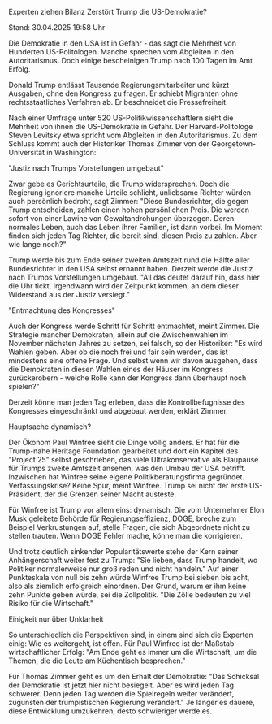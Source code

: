 
Experten ziehen Bilanz 
Zerstört Trump die US-Demokratie?


Stand: 30.04.2025 19:58 Uhr


Die Demokratie in den USA ist in Gefahr - das sagt die Mehrheit von Hunderten US-Politologen. Manche sprechen vom Abgleiten in den Autoritarismus. Doch einige bescheinigen Trump nach 100 Tagen im Amt Erfolg.



Donald Trump entlässt Tausende Regierungsmitarbeiter und kürzt Ausgaben, ohne den Kongress zu fragen. Er schiebt Migranten ohne rechtsstaatliches Verfahren ab. Er beschneidet die Pressefreiheit.


Nach einer Umfrage unter 520 US-Politikwissenschaftlern sieht die Mehrheit von ihnen die US-Demokratie in Gefahr. Der Harvard-Politologe Steven Levitsky etwa spricht vom Abgleiten in den Autoritarismus. Zu dem Schluss kommt auch der Historiker Thomas Zimmer von der Georgetown-Universität in Washington:

"Justiz nach Trumps Vorstellungen umgebaut"


Zwar gebe es Gerichtsurteile, die Trump widersprechen. Doch die Regierung ignoriere manche Urteile schlicht, unliebsame Richter würden auch persönlich bedroht, sagt Zimmer: "Diese Bundesrichter, die gegen Trump entscheiden, zahlen einen hohen persönlichen Preis. Die werden sofort von einer Lawine von Gewaltandrohungen überzogen. Deren normales Leben, auch das Leben ihrer Familien, ist dann vorbei. Im Moment finden sich jeden Tag Richter, die bereit sind, diesen Preis zu zahlen. Aber wie lange noch?"


Trump werde bis zum Ende seiner zweiten Amtszeit rund die Hälfte aller Bundesrichter in den USA selbst ernannt haben. Derzeit werde die Justiz nach Trumps Vorstellungen umgebaut. "All das deutet darauf hin, dass hier die Uhr tickt. Irgendwann wird der Zeitpunkt kommen, an dem dieser Widerstand aus der Justiz versiegt."

"Entmachtung des Kongresses"


Auch der Kongress werde Schritt für Schritt entmachtet, meint Zimmer. Die Strategie mancher Demokraten, allein auf die Zwischenwahlen im November nächsten Jahres zu setzen, sei falsch, so der Historiker: "Es wird Wahlen geben. Aber ob die noch frei und fair sein werden, das ist mindestens eine offene Frage. Und selbst wenn wir davon ausgehen, dass die Demokraten in diesen Wahlen eines der Häuser im Kongress zurückerobern - welche Rolle kann der Kongress dann überhaupt noch spielen?"


Derzeit könne man jeden Tag erleben, dass die Kontrollbefugnisse des Kongresses eingeschränkt und abgebaut werden, erklärt Zimmer.

Hauptsache dynamisch?


Der Ökonom Paul Winfree sieht die Dinge völlig anders. Er hat für die Trump-nahe Heritage Foundation gearbeitet und dort ein Kapitel des "Project 25" selbst geschrieben, das viele Ultrakonservative als Blaupause für Trumps zweite Amtszeit ansehen, was den Umbau der USA betrifft. Inzwischen hat Winfree seine eigene Politikberatungsfirma gegründet. Verfassungskrise? Keine Spur, meint Winfree. Trump sei nicht der erste US-Präsident, der die Grenzen seiner Macht austeste.


Für Winfree ist Trump vor allem eins: dynamisch. Die vom Unternehmer Elon Musk geleitete Behörde für Regierungseffizienz, DOGE, breche zum Beispiel Verkrustungen auf, stelle Fragen, die sich Abgeordnete nicht zu stellen trauten. Wenn DOGE Fehler mache, könne man die korrigieren.


Und trotz deutlich sinkender Popularitätswerte stehe der Kern seiner Anhängerschaft weiter fest zu Trump: "Sie lieben, dass Trump handelt, wo Politiker normalerweise nur groß reden und nicht handeln." Auf einer Punkteskala von null bis zehn würde Winfree Trump bei sieben bis acht, also als ziemlich erfolgreich einordnen. Der Grund, warum er ihm keine zehn Punkte geben würde, sei die Zollpolitik. "Die Zölle bedeuten zu viel Risiko für die Wirtschaft."

Einigkeit nur über Unklarheit


So unterschiedlich die Perspektiven sind, in einem sind sich die Experten einig: Wie es weitergeht, ist offen. Für Paul Winfree ist der Maßstab wirtschaftlicher Erfolg: "Am Ende geht es immer um die Wirtschaft, um die Themen, die die Leute am Küchentisch besprechen."


Für Thomas Zimmer geht es um den Erhalt der Demokratie: "Das Schicksal der Demokratie ist jetzt hier nicht besiegelt. Aber es wird jeden Tag schwerer. Denn jeden Tag werden die Spielregeln weiter verändert, zugunsten der trumpistischen Regierung verändert." Je länger es dauere, diese Entwicklung umzukehren, desto schwieriger werde es.


